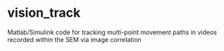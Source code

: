 # vision_track
 Matlab/Simulink code for tracking multi-point movement paths in videos recorded within the SEM via image correlation 

